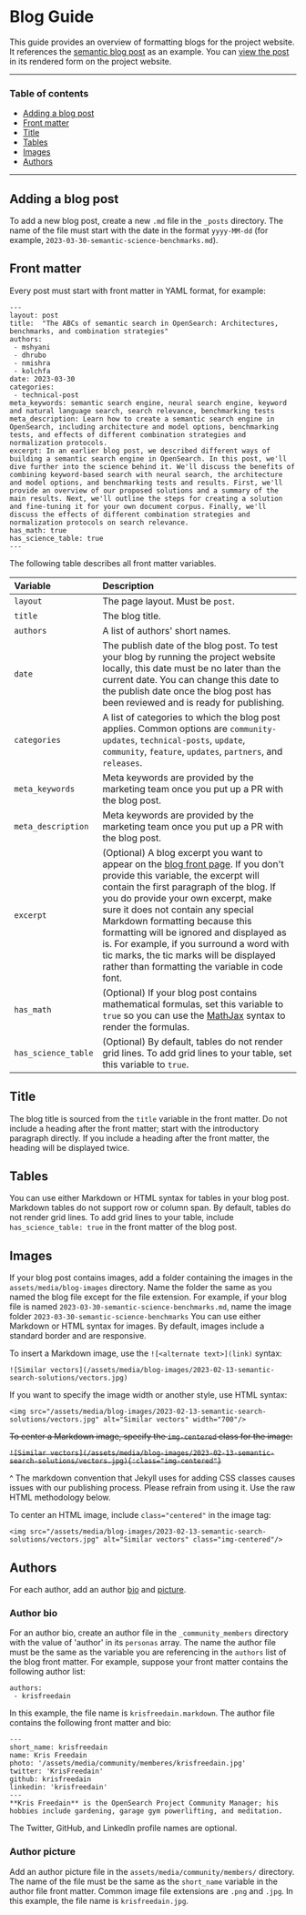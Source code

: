 # Blog Guide

This guide provides an overview of formatting blogs for the project website. It references the [semantic blog post](/_posts/2023-03-30-semantic-science-benchmarks.md) as an example. You can [view the post](https://opensearch.org/blog/semantic-science-benchmarks/) in its rendered form on the project website.

* * *

### Table of contents

* [Adding a blog post](#adding-a-blog-post)
* [Front matter](#front-matter)
* [Title](#title)
* [Tables](#tables)
* [Images](#images)
* [Authors](#authors)
* * *

## Adding a blog post

To add a new blog post, create a new `.md` file in the `_posts` directory. The name of the file must start with the date in the format `yyyy-MM-dd` (for example, `2023-03-30-semantic-science-benchmarks.md`).

## Front matter

Every post must start with front matter in YAML format, for example:

```
---
layout: post
title:  "The ABCs of semantic search in OpenSearch: Architectures, benchmarks, and combination strategies"
authors:
 - mshyani
 - dhrubo
 - nmishra
 - kolchfa
date: 2023-03-30
categories:
 - technical-post
meta_keywords: semantic search engine, neural search engine, keyword and natural language search, search relevance, benchmarking tests
meta_description: Learn how to create a semantic search engine in OpenSearch, including architecture and model options, benchmarking tests, and effects of different combination strategies and normalization protocols.
excerpt: In an earlier blog post, we described different ways of building a semantic search engine in OpenSearch. In this post, we'll dive further into the science behind it. We'll discuss the benefits of combining keyword-based search with neural search, the architecture and model options, and benchmarking tests and results. First, we'll provide an overview of our proposed solutions and a summary of the main results. Next, we'll outline the steps for creating a solution and fine-tuning it for your own document corpus. Finally, we'll discuss the effects of different combination strategies and normalization protocols on search relevance. 
has_math: true
has_science_table: true
---
```

The following table describes all front matter variables.

Variable | Description
:--- | :---
`layout` | The page layout. Must be `post`.
`title` | The blog title.
`authors` | A list of authors' short names.
`date` | The publish date of the blog post. To test your blog by running the project website locally, this date must be no later than the current date. You can change this date to the publish date once the blog post has been reviewed and is ready for publishing.
`categories` | A list of categories to which the blog post applies. Common options are `community-updates`, `technical-posts`, `update`, `community`, `feature`, `updates`, `partners`, and `releases`.
`meta_keywords` | Meta keywords are provided by the marketing team once you put up a PR with the blog post.
`meta_description` | Meta keywords are provided by the marketing team once you put up a PR with the blog post.
`excerpt` | (Optional) A blog excerpt you want to appear on the [blog front page](https://opensearch.org/blog). If you don't provide this variable, the excerpt will contain the first paragraph of the blog. If you do provide your own excerpt, make sure it does not contain any special Markdown formatting because this formatting will be ignored and displayed as is. For example, if you surround a word with tic marks, the tic marks will be displayed rather than formatting the variable in code font.
`has_math` | (Optional) If your blog post contains mathematical formulas, set this variable to `true` so you can use the [MathJax](https://www.mathjax.org/) syntax to render the formulas.
`has_science_table` | (Optional) By default, tables do not render grid lines. To add grid lines to your table, set this variable to `true`.

## Title

The blog title is sourced from the `title` variable in the front matter. Do not include a heading after the front matter; start with the introductory paragraph directly. If you include a heading after the front matter, the heading will be displayed twice.

## Tables

You can use either Markdown or HTML syntax for tables in your blog post. Markdown tables do not support row or column span. By default, tables do not render grid lines. To add grid lines to your table, include `has_science_table: true` in the front matter of the blog post.

## Images

If your blog post contains images, add a folder containing the images in the `assets/media/blog-images` directory. Name the folder the same as you named the blog file except for the file extension. For example, if your blog file is named `2023-03-30-semantic-science-benchmarks.md`, name the image folder `2023-03-30-semantic-science-benchmarks` You can use either Markdown or HTML syntax for images. By default, images include a standard border and are responsive. 

To insert a Markdown image, use the `![<alternate text>](link)` syntax:

```
![Similar vectors](/assets/media/blog-images/2023-02-13-semantic-search-solutions/vectors.jpg)
```

If you want to specify the image width or another style, use HTML syntax:

```
<img src="/assets/media/blog-images/2023-02-13-semantic-search-solutions/vectors.jpg" alt="Similar vectors" width="700"/>
```

~~To center a Markdown image, specify the `img-centered` class for the image:~~

~~```![Similar vectors](/assets/media/blog-images/2023-02-13-semantic-search-solutions/vectors.jpg){:class="img-centered"}```~~


^ The markdown convention that Jekyll uses for adding CSS classes causes issues with our publishing process. Please refrain from using it. Use the raw HTML methodology below.

To center an HTML image, include `class="centered"` in the image tag:

```
<img src="/assets/media/blog-images/2023-02-13-semantic-search-solutions/vectors.jpg" alt="Similar vectors" class="img-centered"/>
```

## Authors

For each author, add an author [bio](#author-bio) and [picture](#author-picture).

### Author bio

For an author bio, create an author file in the `_community_members` directory with the value of 'author' in its `personas` array. The name the author file must be the same as the variable you are referencing in the `authors` list of the blog front matter. For example, suppose your front matter contains the following author list:

```
authors:
 - krisfreedain
```

In this example, the file name is `krisfreedain.markdown`. The author file contains the following front matter and bio:

```
---
short_name: krisfreedain
name: Kris Freedain
photo: '/assets/media/community/memberes/krisfreedain.jpg'
twitter: 'KrisFreedain'
github: krisfreedain
linkedin: 'krisfreedain'
---
**Kris Freedain** is the OpenSearch Project Community Manager; his hobbies include gardening, garage gym powerlifting, and meditation.
```

The Twitter, GitHub, and LinkedIn profile names are optional.

### Author picture

Add an author picture file in the `assets/media/community/members/` directory. The name of the file must be the same as the `short_name` variable in the author file front matter. Common image file extensions are `.png` and `.jpg`. In this example, the file name is `krisfreedain.jpg`.